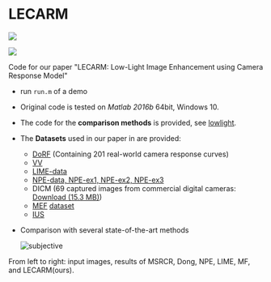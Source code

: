 # LECARM

![](https://img.shields.io/badge/MATLAB-R2016b-green.svg) 

![](https://img.shields.io/badge/OS-Win10-green.svg) 

Code for our paper "LECARM: Low-Light Image Enhancement using Camera Response Model"

* run `run.m` of a demo

* Original code is tested on *Matlab 2016b* 64bit, Windows 10.

* The code for the **comparison methods** is provided, see [lowlight](https://github.com/baidut/BIMEF/tree/master/lowlight).

* The **Datasets** used in our paper in are provided:

  * [DoRF](http://www.cs.columbia.edu/CAVE/software/softlib/dorf.php) (Containing 201 real-world camera response curves)
  * [VV](https://sites.google.com/site/vonikakis/datasets) 
  * [LIME-data](https://sites.google.com/view/xjguo/lime)
  * [NPE-data, NPE-ex1, NPE-ex2, NPE-ex3](http://blog.sina.com.cn/s/blog_a0a06f190101cvon.html)
  * DICM  (69 captured images from commercial digital cameras: [Download (15.3 MB)](http://mcl.korea.ac.kr/projects/LDR/LDR_TEST_IMAGES_DICM.zip))
  * [MEF](https://ece.uwaterloo.ca/~k29ma/)  [dataset](http://ivc.uwaterloo.ca/database/MEF/MEF-Database.php)
  * [IUS](http://projects.ius.edu.ba/ComputerGraphics/HDR/Eurographics/eurographics.html)

* Comparison with several state-of-the-art methods

  ![subjective](subjective.png)

From left to right: input images, results of MSRCR, Dong, NPE, LIME, MF, and LECARM(ours).
